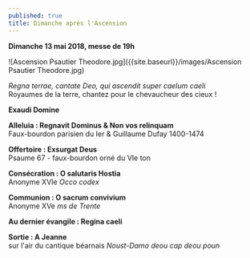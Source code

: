 ```yaml
---
published: true
title: Dimanche après l'Ascension
---
```

**Dimanche 13 mai 2018, messe de 19h**

![Ascension Psautier Theodore.jpg]({{site.baseurl}}/images/Ascension Psautier Theodore.jpg)


*Regna terrae, cantate Deo, qui ascendit super caelum caeli*  
Royaumes de la terre, chantez pour le chevaucheur des cieux !

**Exaudi Domine**

**Alleluia : Regnavit Dominus & Non vos relinquam**  
Faux-bourdon parisien du Ier & Guillaume Dufay 1400-1474

**Offertoire : Exsurgat Deus**  
Psaume 67 - faux-bourdon orné du VIe ton

**Consécration : O salutaris Hostia**  
Anonyme XVIe *Occo codex*

**Communion : O sacrum convivium**  
Anonyme XVe *ms de Trente*

**Au dernier évangile : Regina caeli**

**Sortie : A Jeanne**  
sur l'air du cantique béarnais *Noust-Damo deou cap deou poun*
